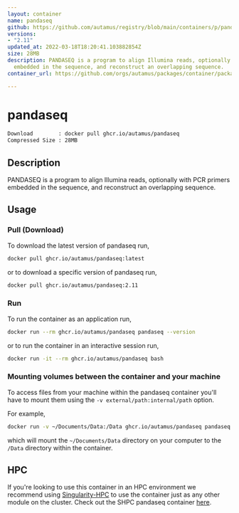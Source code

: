 ```yaml
---
layout: container
name: pandaseq
github: https://github.com/autamus/registry/blob/main/containers/p/pandaseq/spack.yaml
versions:
- "2.11"
updated_at: 2022-03-18T18:20:41.103882854Z
size: 28MB
description: PANDASEQ is a program to align Illumina reads, optionally with PCR primers
  embedded in the sequence, and reconstruct an overlapping sequence.
container_url: https://github.com/orgs/autamus/packages/container/package/pandaseq

---
```

# pandaseq
```bash 
Download        : docker pull ghcr.io/autamus/pandaseq
Compressed Size : 28MB
```

## Description
PANDASEQ is a program to align Illumina reads, optionally with PCR primers embedded in the sequence, and reconstruct an overlapping sequence.

## Usage
### Pull (Download)
To download the latest version of pandaseq run,

```bash
docker pull ghcr.io/autamus/pandaseq:latest
```

or to download a specific version of pandaseq run,

```bash
docker pull ghcr.io/autamus/pandaseq:2.11
```
### Run
To run the container as an application run,
```bash
docker run --rm ghcr.io/autamus/pandaseq pandaseq --version
```

or to run the container in an interactive session run,
```bash
docker run -it --rm ghcr.io/autamus/pandaseq bash
```

### Mounting volumes between the container and your machine
To access files from your machine within the pandaseq container you'll have to mount them using the `-v external/path:internal/path` option.

For example,
```bash
docker run -v ~/Documents/Data:/Data ghcr.io/autamus/pandaseq pandaseq /Data/myData.csv
```
which will mount the `~/Documents/Data` directory on your computer to the `/Data` directory within the container.

## HPC
If you're looking to use this container in an HPC environment we recommend using [Singularity-HPC](https://singularity-hpc.readthedocs.io) to use the container just as any other module on the cluster. Check out the SHPC pandaseq container [here](https://singularityhub.github.io/singularity-hpc/r/ghcr.io-autamus-pandaseq/).